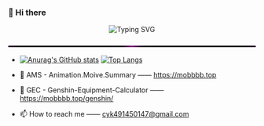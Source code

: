 ### 👋 Hi there
<div align="center">
  
![Typing SVG](https://readme-typing-svg.herokuapp.com?font=Handlee&center=true&vCenter=true&width=600&height=40&lines=If+everyone+is+not+special%2C+Maybe+you+can+be+what+you+want+to+be.)

<img src="./images/line.gif" width="900"  height="3">  
  
</div>

- [![Anurag's GitHub stats](https://github-readme-stats.vercel.app/api?username=Mobbbb&hide_title=false&show_icons=true&include_all_commits=true&line_height=24&hide=stars)](https://github.com/Mobbbb)
[![Top Langs](https://github-readme-stats.vercel.app/api/top-langs/?username=Mobbbb&layout=compact&line_height=22)](https://github.com/Mobbbb/blog)

- 🚩 AMS - Animation.Moive.Summary —— https://mobbbb.top
- 🚩 GEC - Genshin-Equipment-Calculator —— https://mobbbb.top/genshin/
- 📫 How to reach me —— cyk491450147@gmail.com
